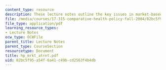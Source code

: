 ```yaml
---
content_type: resource
description: These lecture notes outline the key issues in market-based health care.
file: /media/courses/17-315-comparative-health-policy-fall-2004/82bc5f95a54f6a41c49bcd2563f4b4db_hp_mrkt_atrnt.pdf
file_type: application/pdf
learning_resource_types:
- Lecture Notes
ocw_type: OCWFile
parent_title: Lecture Notes
parent_type: CourseSection
resourcetype: Document
title: hp_mrkt_atrnt.pdf
uid: 82bc5f95-a54f-6a41-c49b-cd2563f4b4db
---
```

